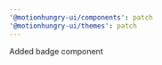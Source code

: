 ```yaml
---
'@motionhungry-ui/components': patch
'@motionhungry-ui/themes': patch
---
```


Added badge component
